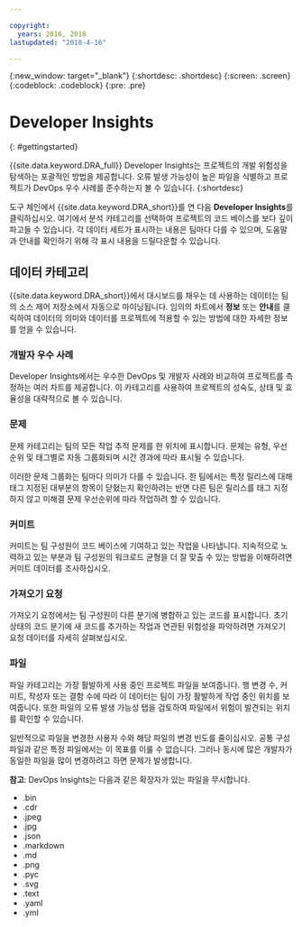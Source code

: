```yaml
---

copyright:
  years: 2016, 2018
lastupdated: "2018-4-16"

---
```


{:new_window: target="_blank"}
{:shortdesc: .shortdesc}
{:screen: .screen}
{:codeblock: .codeblock}
{:pre: .pre}

# Developer Insights
{: #gettingstarted}

{{site.data.keyword.DRA_full}} Developer Insights는 프로젝트의 개발 위험성을 탐색하는 포괄적인 방법을 제공합니다. 오류 발생 가능성이 높은 파일을 식별하고 프로젝트가 DevOps 우수 사례를 준수하는지 볼 수 있습니다.
{:shortdesc}

도구 체인에서 {{site.data.keyword.DRA_short}}를 연 다음 **Developer Insights**를 클릭하십시오. 여기에서 분석 카테고리를 선택하여 프로젝트의 코드 베이스를 보다 깊이 파고들 수 있습니다. 각 데이터 세트가 표시하는 내용은 팀마다 다를 수 있으며, 도움말과 안내를 확인하기 위해 각 표시 내용을 드릴다운할 수 있습니다.

## 데이터 카테고리
{{site.data.keyword.DRA_short}}에서 대시보드를 채우는 데 사용하는 데이터는 팀의 소스 제어 저장소에서 자동으로 마이닝됩니다. 임의의 차트에서 **정보** 또는 **안내**를 클릭하여 데이터의 의미와 데이터를 프로젝트에 적용할 수 있는 방법에 대한 자세한 정보를 얻을 수 있습니다.

### 개발자 우수 사례

Developer Insights에서는 우수한 DevOps 및 개발자 사례와 비교하여 프로젝트를 측정하는 여러 차트를 제공합니다. 이 카테고리를 사용하여 프로젝트의 성숙도, 상태 및 효율성을 대략적으로 볼 수 있습니다.

### 문제

문제 카테고리는 팀의 모든 작업 추적 문제를 한 위치에 표시합니다. 문제는 유형, 우선순위 및 태그별로 자동 그룹화되며 시간 경과에 따라 표시될 수 있습니다.

이러한 문제 그룹화는 팀마다 의미가 다를 수 있습니다. 한 팀에서는 특정 릴리스에 대해 태그 지정된 대부분의 항목이 닫혔는지 확인하려는 반면 다른 팀은 릴리스를 태그 지정하지 않고 미해결 문제 우선순위에 따라 작업하려 할 수 있습니다.  

### 커미트

커미트는 팀 구성원이 코드 베이스에 기여하고 있는 작업을 나타냅니다. 지속적으로 노력하고 있는 부분과 팀 구성원의 워크로드 균형을 더 잘 맞출 수 있는 방법을 이해하려면 커미트 데이터를 조사하십시오.

### 가져오기 요청

가져오기 요청에서는 팀 구성원이 다른 분기에 병합하고 있는 코드를 표시합니다. 초기 상태의 코드 분기에 새 코드를 추가하는 작업과 연관된 위험성을 파악하려면 가져오기 요청 데이터를 자세히 살펴보십시오. 

### 파일

파일 카테고리는 가장 활발하게 사용 중인 프로젝트 파일을 보여줍니다. 행 변경 수, 커미트, 작성자 또는 결함 수에 따라 이 데이터는 팀이 가장 활발하게 작업 중인 위치를 보여줍니다. 또한 파일의 오류 발생 가능성 탭을 검토하여 파일에서 위험이 발견되는 위치를 확인할 수 있습니다. 

일반적으로 파일을 변경한 사용자 수와 해당 파일의 변경 빈도를 줄이십시오. 공통 구성 파일과 같은 특정 파일에서는 이 목표를 이룰 수 없습니다. 그러나 동시에 많은 개발자가 동일한 파일을 많이 변경하려고 하면 문제가 발생합니다.

**참고**: DevOps Insights는 다음과 같은 확장자가 있는 파일을 무시합니다.

* .bin
* .cdr
* .jpeg
* .jpg
* .json
* .markdown
* .md
* .png
* .pyc
* .svg
* .text
* .yaml
* .yml

